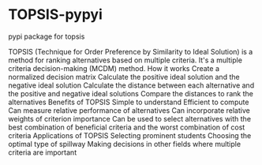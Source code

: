 # TOPSIS-pypyi
pypi package for topsis

TOPSIS (Technique for Order Preference by Similarity to Ideal Solution) is a method for ranking alternatives based on multiple criteria. It's a multiple criteria decision-making (MCDM) method. 
How it works 
Create a normalized decision matrix
Calculate the positive ideal solution and the negative ideal solution
Calculate the distance between each alternative and the positive and negative ideal solutions
Compare the distances to rank the alternatives
Benefits of TOPSIS 
Simple to understand
Efficient to compute
Can measure relative performance of alternatives
Can incorporate relative weights of criterion importance
Can be used to select alternatives with the best combination of beneficial criteria and the worst combination of cost criteria
Applications of TOPSIS 
Selecting prominent students
Choosing the optimal type of spillway
Making decisions in other fields where multiple criteria are important
